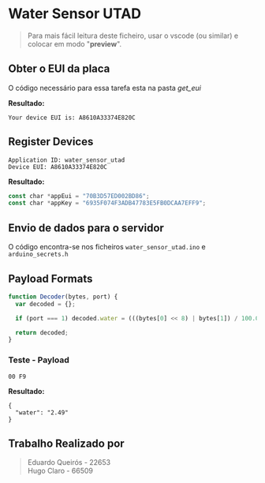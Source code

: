 # Water Sensor UTAD

> Para mais fácil leitura deste ficheiro, usar o vscode (ou similar) e colocar em modo "__preview__".

## Obter o EUI da placa

O código necessário para essa tarefa esta na pasta _get_eui_

__Resultado:__

```plan
Your device EUI is: A8610A33374E820C
```

## Register Devices

```plan
Application ID: water_sensor_utad
Device EUI: A8610A33374E820C
```

__Resultado:__

```js
const char *appEui = "70B3D57ED002BD86";
const char *appKey = "6935F074F3ADB47783E5FB0DCAA7EFF9";
```

## Envio de dados para o servidor

O código encontra-se nos ficheiros `water_sensor_utad.ino` e `arduino_secrets.h`

## Payload Formats

```js
function Decoder(bytes, port) {
  var decoded = {};

  if (port === 1) decoded.water = (((bytes[0] << 8) | bytes[1]) / 100.0).toFixed(2);

  return decoded;
}
```

### Teste - Payload

```
00 F9
```

__Resultado:__

```plan
{
  "water": "2.49"
}
```

## Trabalho Realizado por

> Eduardo Queirós - 22653<br>
> Hugo Claro - 66509

